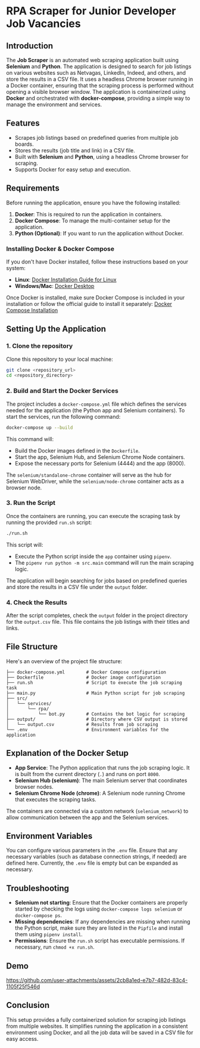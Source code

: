 # RPA Scraper for Junior Developer Job Vacancies

## Introduction

The **Job Scraper** is an automated web scraping application built using **Selenium** and **Python**. The application is designed to search for job listings on various websites such as Netvagas, LinkedIn, Indeed, and others, and store the results in a CSV file. It uses a headless Chrome browser running in a Docker container, ensuring that the scraping process is performed without opening a visible browser window. The application is containerized using **Docker** and orchestrated with **docker-compose**, providing a simple way to manage the environment and services.

## Features

- Scrapes job listings based on predefined queries from multiple job boards.
- Stores the results (job title and link) in a CSV file.
- Built with **Selenium** and **Python**, using a headless Chrome browser for scraping.
- Supports Docker for easy setup and execution.

## Requirements

Before running the application, ensure you have the following installed:

1. **Docker**: This is required to run the application in containers.
2. **Docker Compose**: To manage the multi-container setup for the application.
3. **Python (Optional)**: If you want to run the application without Docker.

### Installing Docker & Docker Compose

If you don't have Docker installed, follow these instructions based on your system:

- **Linux**: [Docker Installation Guide for Linux](https://docs.docker.com/engine/install/)
- **Windows/Mac**: [Docker Desktop](https://www.docker.com/products/docker-desktop)

Once Docker is installed, make sure Docker Compose is included in your installation or follow the official guide to install it separately: [Docker Compose Installation](https://docs.docker.com/compose/install/)

## Setting Up the Application

### 1. Clone the repository

Clone this repository to your local machine:

```bash
git clone <repository_url>
cd <repository_directory>
```

### 2. Build and Start the Docker Services

The project includes a `docker-compose.yml` file which defines the services needed for the application (the Python app and Selenium containers). To start the services, run the following command:

```bash
docker-compose up --build
```

This command will:

- Build the Docker images defined in the `Dockerfile`.
- Start the app, Selenium Hub, and Selenium Chrome Node containers.
- Expose the necessary ports for Selenium (4444) and the app (8000).

The `selenium/standalone-chrome` container will serve as the hub for Selenium WebDriver, while the `selenium/node-chrome` container acts as a browser node.

### 3. Run the Script

Once the containers are running, you can execute the scraping task by running the provided `run.sh` script:

```bash
./run.sh
```

This script will:

- Execute the Python script inside the `app` container using `pipenv`.
- The `pipenv run python -m src.main` command will run the main scraping logic.

The application will begin searching for jobs based on predefined queries and store the results in a CSV file under the `output` folder.

### 4. Check the Results

After the script completes, check the `output` folder in the project directory for the `output.csv` file. This file contains the job listings with their titles and links.

## File Structure

Here's an overview of the project file structure:

```
├── docker-compose.yml        # Docker Compose configuration
├── Dockerfile                # Docker image configuration
├── run.sh                    # Script to execute the job scraping task
├── main.py                   # Main Python script for job scraping
├── src/
│   └── services/
│       └── rpa/
│           └── bot.py        # Contains the bot logic for scraping
├── output/                   # Directory where CSV output is stored
│   └── output.csv            # Results from job scraping
└── .env                      # Environment variables for the application
```

## Explanation of the Docker Setup

- **App Service**: The Python application that runs the job scraping logic. It is built from the current directory (`.`) and runs on port `8000`.
- **Selenium Hub (selenium)**: The main Selenium server that coordinates browser nodes.
- **Selenium Chrome Node (chrome)**: A Selenium node running Chrome that executes the scraping tasks.

The containers are connected via a custom network (`selenium_network`) to allow communication between the app and the Selenium services.

## Environment Variables

You can configure various parameters in the `.env` file. Ensure that any necessary variables (such as database connection strings, if needed) are defined here. Currently, the `.env` file is empty but can be expanded as necessary.

## Troubleshooting

- **Selenium not starting**: Ensure that the Docker containers are properly started by checking the logs using `docker-compose logs selenium` or `docker-compose ps`.
- **Missing dependencies**: If any dependencies are missing when running the Python script, make sure they are listed in the `Pipfile` and install them using `pipenv install`.
- **Permissions**: Ensure the `run.sh` script has executable permissions. If necessary, run `chmod +x run.sh`.

## Demo

https://github.com/user-attachments/assets/2cb8a1ed-e7b7-482d-83c4-1105f25f546d

## Conclusion

This setup provides a fully containerized solution for scraping job listings from multiple websites. It simplifies running the application in a consistent environment using Docker, and all the job data will be saved in a CSV file for easy access.
